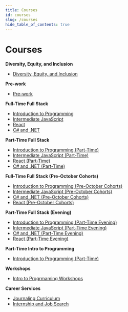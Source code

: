 ```yaml
---
title: Courses
id: courses
slug: /courses
hide_table_of_contents: true
---
```


# Courses

**Diversity, Equity, and Inclusion**
- [Diversity, Equity, and Inclusion](/diversity-equity-and-inclusion)

**Pre-work**
- [Pre-work](/pre-work)

**Full-Time Full Stack**
- [Introduction to Programming](/introduction-to-programming)
- [Intermediate JavaScript](/intermediate-javascript)
- [React](/react)
- [C# and .NET](/c-and-net)

**Part-Time Full Stack**
- [Introduction to Programming (Part-Time)](/introduction-to-programming-part-time)
- [Intermediate JavaScript (Part-Time)](/intermediate-javascript-part-time)
- [React (Part-Time)](/react-part-time)
- [C# and .NET (Part-Time)](/c-and-net-part-time)

**Full-Time Full Stack (Pre-October Cohorts)**
- [Introduction to Programming (Pre-October Cohorts)](/introduction-to-programming-classic)
- [Intermediate JavaScript (Pre-October Cohorts)](/intermediate-javascript-classic)
- [C# and .NET (Pre-October Cohorts)](/c-and-net-classic)
- [React (Pre-October Cohorts)](/react-classic)

**Part-Time Full Stack (Evening)**
- [Introduction to Programming (Part-Time Evening)](/introduction-to-programming-part-time-evening)
- [Intermediate JavaScript (Part-Time Evening)](/intermediate-javascript-part-time-evening)
- [C# and .NET (Part-Time Evening)](/c-and-net-part-time-evening)
- [React (Part-Time Evening)](/react-part-time-evening)

**Part-Time Intro to Programming**
- [Introduction to Programming (Part-Time)](/introduction-to-programming-part-time)


**Workshops**
- [Intro to Progrmaming Workshops](/workshops)

**Career Services**
- [Journaling Curriculum](/journaling-curriculum)
- [Internship and Job Search](/internship-and-job-search)
